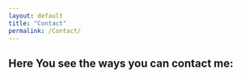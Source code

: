 ```yaml
---
layout: default
title: "Contact"
permalink: /Contact/
---
```











## Here You see the ways you can contact me:
